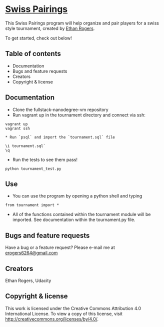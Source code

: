 # [Swiss Pairings](https://github.com/erogers6264/fullstack-nanodegree-vm)

This Swiss Pairings program will help organize and pair players for a swiss style tournament, created by [Ethan Rogers](https://github.com/erogers6264).

To get started, check out below!

## Table of contents
* Documentation
* Bugs and feature requests
* Creators
* Copyright & license

## Documentation
* Clone the fullstack-nanodegree-vm repository
* Run vagrant up in the tournament directory and connect via ssh:
```
vagrant up
vagrant ssh
```
	* Run `psql` and import the `tournament.sql` file
```
\i tournament.sql`
\q
```
* Run the tests to see them pass!
```
python tournament_test.py
```
## Use
* You can use the program by opening a python shell and typing
```
from tournament import *
```
* All of the functions contained within the tournament module will be imported. See documentation within the tournament.py file. 

## Bugs and feature requests
Have a bug or a feature request? Please e-mail me at erogers6264@gmail.com

## Creators
Ethan Rogers, Udacity

## Copyright & license
This work is licensed under the Creative Commons Attribution 4.0 International
License. To view a copy of this license, visit http://creativecommons.org/licenses/by/4.0/.

